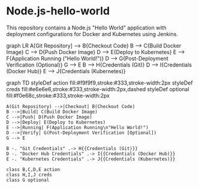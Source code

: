 # Node.js-hello-world

This repository contains a Node.js "Hello World" application with deployment configurations for Docker and Kubernetes using Jenkins.



graph LR
A[Git Repository] --> B{Checkout Code}
B --> C{Build Docker Image}
C --> D{Push Docker Image}
D --> E{Deploy to Kubernetes}
E --> F{Application Running ("Hello World!")}
D --> G{Post-Deployment Verification (Optional)}
G --> E
B --> H{Credentials (Git)}
D --> I{Credentials (Docker Hub)}
E --> J{Credentials (Kubernetes)}


graph TD
    styleDef action fill:#f9f9f9,stroke:#333,stroke-width:2px
    styleDef creds fill:#e6e6e6,stroke:#333,stroke-width:2px,dashed
    styleDef optional fill:#f0e68c,stroke:#333,stroke-width:2px

    A(Git Repository) -->|Checkout| B(Checkout Code)
    B -->|Build| C(Build Docker Image)
    C -->|Push| D(Push Docker Image)
    D -->|Deploy| E(Deploy to Kubernetes)
    E -->|Running| F(Application Running\n"Hello World!")
    D -->|Verify| G(Post-Deployment Verification [Optional])
    G --> E
    
    B -. "Git Credentials" .-> H{{Credentials (Git)}}
    D -. "Docker Hub Credentials" .-> I{{Credentials (Docker Hub)}}
    E -. "Kubernetes Credentials" .-> J{{Credentials (Kubernetes)}}

    class B,C,D,E action
    class H,I,J creds
    class G optional
